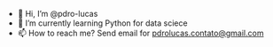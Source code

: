 - 👋 Hi, I’m @pdro-lucas
- 🌱 I’m currently learning Python for data sciece
- 📫 How to reach me? Send email for pdrolucas.contato@gmail.com

